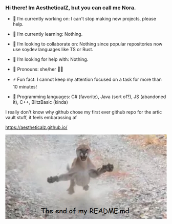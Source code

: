 ### Hi there! Im AestheticalZ, but you can call me Nora.

- 🔭 I’m currently working on:
I can't stop making new projects, please help.

- 🌱 I’m currently learning:
Nothing.

- 👯 I’m looking to collaborate on:
Nothing since popular repositories now use soydev languages like TS or Rust.

- 🤔 I’m looking for help with:
Nothing.

- 🚻 Pronouns:
she/her 🏳️‍⚧️

- ⚡ Fun fact:
I cannot keep my attention focused on a task for more than 10 minutes!

- 💾 Programming languages:
C# (favorite), Java (sort of?), JS (abandoned it), C++, BlitzBasic (kinda)

I really don't know why github chose my first ever github repo for the artic vault stuff, it feels embarassing af

https://aestheticalz.github.io/

![plinkna](PLINKNAEND.PNG)
